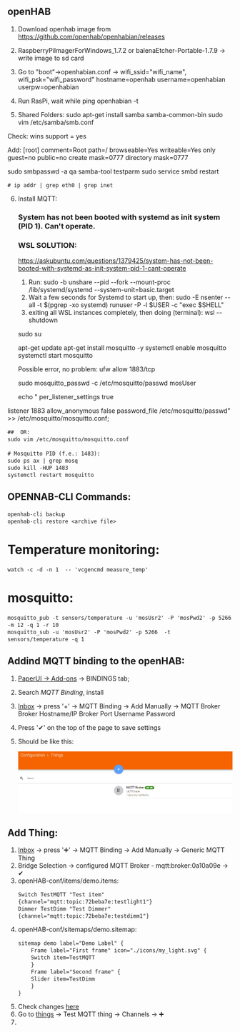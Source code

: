 ## openHAB

1. Download openhab image from https://github.com/openhab/openhabian/releases
2. RaspberryPiImagerForWindows_1.7.2 or balenaEtcher-Portable-1.7.9 -> write image to sd card
3. Go to "boot"->openhabian.conf -> wifi_ssid="wifi_name", wifi_psk="wifi_password"
	hostname=openhab
	username=openhabian
	userpw=openhabian
4. Run RasPi, wait while ping openhabian -t

5. Shared Folders: 
sudo apt-get install samba samba-common-bin
sudo vim /etc/samba/smb.conf

Check:
wins support = yes

Add:
[root]
  comment=Root
  path=/
  browseable=Yes
  writeable=Yes
  only guest=no
  public=no
  create mask=0777
  directory mask=0777

sudo smbpasswd -a qa
samba-tool testparm
sudo service smbd restart

	# ip addr | grep eth0 | grep inet
	
6. Install MQTT:
	### System has not been booted with systemd as init system (PID 1). Can't operate. 
	### WSL SOLUTION:
	https://askubuntu.com/questions/1379425/system-has-not-been-booted-with-systemd-as-init-system-pid-1-cant-operate
	1. Run:
	sudo -b unshare --pid --fork --mount-proc /lib/systemd/systemd --system-unit=basic.target
	2. Wait a few seconds for Systemd to start up, then:
	sudo -E nsenter --all -t $(pgrep -xo systemd) runuser -P -l $USER -c "exec $SHELL"
	3. exiting all WSL instances completely, then doing (terminal):
	wsl --shutdown
	
	
	
	sudo su

	apt-get update
	apt-get install mosquitto -y
	systemctl enable mosquitto
	systemctl start mosquitto
	
	Possible error, no problem:
	ufw allow 1883/tcp	
	
	sudo mosquitto_passwd -c /etc/mosquitto/passwd mosUser
	
	echo "
per_listener_settings true

listener 1883
allow_anonymous false
password_file /etc/mosquitto/passwd"  >> /etc/mosquitto/mosquitto.conf;
	
	##	OR:
	sudo vim /etc/mosquitto/mosquitto.conf

	# Mosquitto PID (f.e.: 1483):
	sudo ps ax | grep mosq
	sudo kill -HUP 1483
	systemctl restart mosquitto



## OPENNAB-CLI Commands:
	openhab-cli backup
	openhab-cli restore <archive file>

# Temperature monitoring:
	watch -c -d -n 1  -- 'vcgencmd measure_temp'

# mosquitto:
	mosquitto_pub -t sensors/temperature -u 'mosUsr2' -P 'mosPwd2' -p 5266 -m 12 -q 1 -r 10	
	mosquitto_sub -u 'mosUsr2' -P 'mosPwd2' -p 5266  -t sensors/temperature -q 1


## Addind MQTT binding to the openHAB:
1. [PaperUI -> Add-ons](http://openhabian:8080/paperui/index.html#/extensions) -> BINDINGS tab;
2. Search *MQTT Binding*, install
3. [Inbox](http://openhabian:8080/paperui/index.html#/inbox/search) -> press '+' -> MQTT Binding -> Add Manually -> MQTT Broker
	Broker Hostname/IP
	Broker Port
	Username
	Password
4. Press '✔' on the top of the page to save settings
5. Should be like this:
	
	![](https://raw.githubusercontent.com/ZubashenkoRuslan/openHAB/main/img/mqtt_broker_added.png)

## Add Thing:
1. [Inbox](http://openhabian:8080/paperui/index.html#/inbox/search) -> press '➕' -> MQTT Binding -> Add Manually -> Generic MQTT Thing
2. Bridge Selection -> configured MQTT Broker - mqtt:broker:0a10a09e -> ✔
3. openHAB-conf/items/demo.items: 
	```
	Switch TestMQTT "Test item" {channel="mqtt:topic:72beba7e:testlight1"}
	Dimmer TestDimm "Test Dimmer" {channel="mqtt:topic:72beba7e:testdimm1"}
	```
4. openHAB-conf/sitemaps/demo.sitemap:
	```
	sitemap demo label="Demo Label" {
	    Frame label="First frame" icon="./icons/my_light.svg" {
		Switch item=TestMQTT
	    }
	    Frame label="Second frame" {
		Slider item=TestDimm
	    }
	}
	```
5. Check changes [here](http://openhabian:8080/basicui/app?sitemap=demo)
6. Go to [things](http://openhabian:8080/paperui/index.html#/configuration/things) -> Test MQTT thing -> Channels -> ➕
7. 
